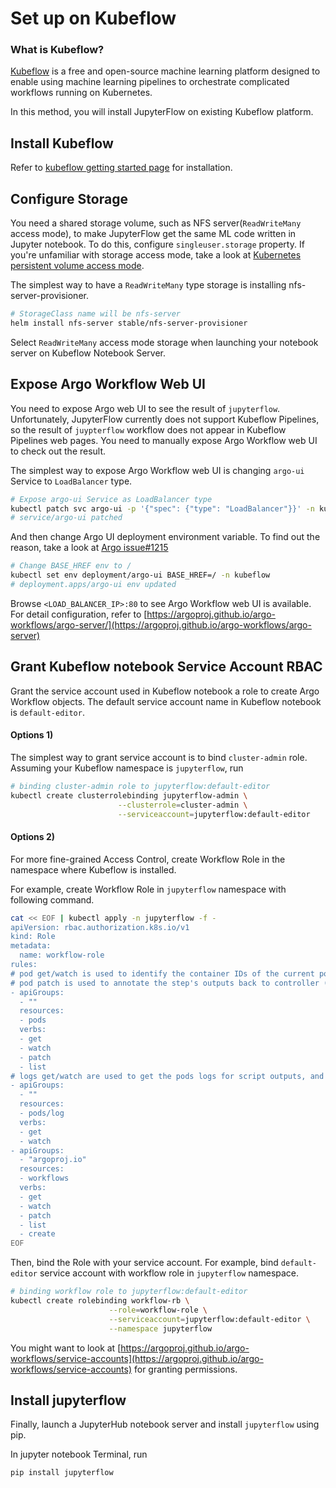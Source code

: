 # Set up on Kubeflow

### What is Kubeflow?

[Kubeflow](https://www.kubeflow.org) is a free and open-source machine learning platform designed to enable using machine learning pipelines to orchestrate complicated workflows running on Kubernetes. 

In this method, you will install JupyterFlow on existing Kubeflow platform.

## Install Kubeflow

Refer to [kubeflow getting started page](https://www.kubeflow.org/docs/started/getting-started/) for installation.

## Configure Storage

You need a shared storage volume, such as NFS server(`ReadWriteMany` access mode), to make JupyterFlow get the same ML code written in Jupyter notebook. To do this, configure `singleuser.storage` property.
If you're unfamiliar with storage access mode, take a look at [Kubernetes persistent volume access mode](https://kubernetes.io/docs/concepts/storage/persistent-volumes/#access-modes).

The simplest way to have a `ReadWriteMany` type storage is installing nfs-server-provisioner.

```bash
# StorageClass name will be nfs-server
helm install nfs-server stable/nfs-server-provisioner
```

Select `ReadWriteMany` access mode storage when launching your notebook server on Kubeflow Notebook Server.

## Expose Argo Workflow Web UI

You need to expose Argo web UI to see the result of `jupyterflow`. Unfortunately, JupyterFlow currently does not support Kubeflow Pipelines, so the result of `juypterflow` workflow does not appear in Kubeflow Pipelines web pages. You need to manually expose Argo Workflow web UI to check out the result.

The simplest way to expose Argo Workflow web UI is changing `argo-ui` Service to `LoadBalancer` type.

```bash
# Expose argo-ui Service as LoadBalancer type
kubectl patch svc argo-ui -p '{"spec": {"type": "LoadBalancer"}}' -n kubeflow
# service/argo-ui patched
```

And then change Argo UI deployment environment variable. To find out the reason, take a look at [Argo issue#1215](https://github.com/argoproj/argo-workflows/issues/1215)

```bash
# Change BASE_HREF env to /
kubectl set env deployment/argo-ui BASE_HREF=/ -n kubeflow
# deployment.apps/argo-ui env updated
```

Browse `<LOAD_BALANCER_IP>:80` to see Argo Workflow web UI is available. For detail configuration, refer to [https://argoproj.github.io/argo-workflows/argo-server/](https://argoproj.github.io/argo-workflows/argo-server)


## Grant Kubeflow notebook Service Account RBAC

Grant the service account used in Kubeflow notebook a role to create Argo Workflow objects. The default service account name in Kubeflow notebook is `default-editor`.

#### Options 1)

The simplest way to grant service account is to bind `cluster-admin` role. Assuming your Kubeflow namespace is `jupyterflow`, run

```bash
# binding cluster-admin role to jupyterflow:default-editor
kubectl create clusterrolebinding jupyterflow-admin \
                        --clusterrole=cluster-admin \
                        --serviceaccount=jupyterflow:default-editor
```

#### Options 2)

For more fine-grained Access Control, create Workflow Role in the namespace where Kubeflow is installed.

For example, create Workflow Role in `jupyterflow` namespace with following command.

```bash
cat << EOF | kubectl apply -n jupyterflow -f -
apiVersion: rbac.authorization.k8s.io/v1
kind: Role
metadata:
  name: workflow-role
rules:
# pod get/watch is used to identify the container IDs of the current pod
# pod patch is used to annotate the step's outputs back to controller (e.g. artifact location)
- apiGroups:
  - ""
  resources:
  - pods
  verbs:
  - get
  - watch
  - patch
  - list
# logs get/watch are used to get the pods logs for script outputs, and for log archival
- apiGroups:
  - ""
  resources:
  - pods/log
  verbs:
  - get
  - watch
- apiGroups:
  - "argoproj.io"
  resources:
  - workflows
  verbs:
  - get
  - watch
  - patch
  - list
  - create
EOF
```

Then, bind the Role with your service account. For example, bind `default-editor` service account with workflow role in `jupyterflow` namespace.

```bash
# binding workflow role to jupyterflow:default-editor
kubectl create rolebinding workflow-rb \
                      --role=workflow-role \
                      --serviceaccount=jupyterflow:default-editor \
                      --namespace jupyterflow
```

You might want to look at [https://argoproj.github.io/argo-workflows/service-accounts](https://argoproj.github.io/argo-workflows/service-accounts) for granting permissions.

## Install jupyterflow

Finally, launch a JupyterHub notebook server and install `jupyterflow` using pip.

In jupyter notebook Terminal, run

```bash
pip install jupyterflow
```
